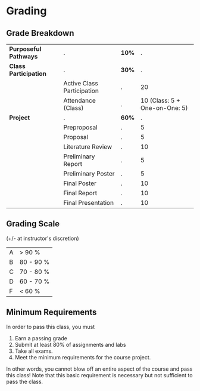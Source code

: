 

# Grading 

## Grade Breakdown

|    |   |   |  |
| --- | --- | ---  | ---  |
| **Purposeful Pathways**  | . | **10%** | . | 
| **Class Participation**  | . | **30%** | . | 
| | Active Class Participation | . | 20 |
| | Attendance (Class) | . | 10 (Class: 5 + One-on-One: 5)|
| **Project**  | . |  **60%** | . |
| | Preproposal  | . |  5 |
| | Proposal  | . |  5 |
| | Literature Review  | . |  10 |
| | Preliminary Report  | . |  5 |
| | Preliminary Poster  | . |  5 |
| | Final Poster  | .  |  10 |
| | Final Report  |  .  |  10  |
| | Final Presentation  |  .  |  10 |


## Grading Scale 
(+/- at instructor's discretion)

|    |   |
| --- | --- | 
| A  | > 90 % |
| B  | 80 - 90 % |
| C  | 70 - 80 % |
| D  | 60 - 70 % |
| F  | < 60 % |

## Minimum Requirements

In order to pass this class, you must
1. Earn a passing grade
2. Submit at least 80% of assignments and labs
3. Take all exams.
4. Meet the minimum requirements for the course project. 

In other words, you cannot blow off an entire aspect of the course and pass this class! Note that this basic requirement is necessary but not sufficient to pass the class.
